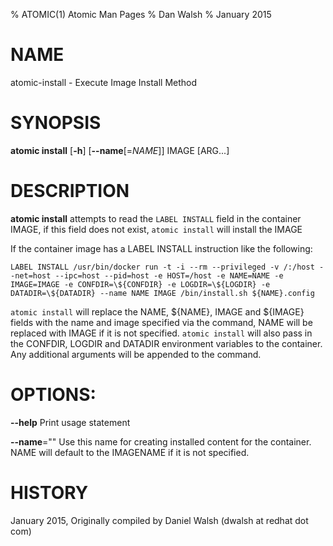 % ATOMIC(1) Atomic Man Pages
% Dan Walsh
% January 2015
# NAME
atomic-install - Execute Image Install Method

# SYNOPSIS
**atomic install**
[**-h**]
[**--name**[=*NAME*]]
IMAGE [ARG...]

# DESCRIPTION
**atomic install** attempts to read the `LABEL INSTALL` field in the container
IMAGE, if this field does not exist, `atomic install` will install the IMAGE

If the container image has a LABEL INSTALL instruction like the following:

```LABEL INSTALL /usr/bin/docker run -t -i --rm --privileged -v /:/host --net=host --ipc=host --pid=host -e HOST=/host -e NAME=NAME -e IMAGE=IMAGE -e CONFDIR=\${CONFDIR} -e LOGDIR=\${LOGDIR} -e DATADIR=\${DATADIR} --name NAME IMAGE /bin/install.sh ${NAME}.config```

`atomic install` will replace the NAME, ${NAME}, IMAGE and ${IMAGE} fields
with the name and image specified via the command,  NAME will be replaced with
IMAGE if it is not specified. `atomic install` will also pass in the CONFDIR,
LOGDIR and DATADIR environment variables to the container.  Any additional
arguments will be appended to the command.

# OPTIONS:
**--help**
  Print usage statement

**--name**=""
   Use this name for creating installed content for the container.
NAME will default to the IMAGENAME if it is not specified.

# HISTORY
January 2015, Originally compiled by Daniel Walsh (dwalsh at redhat dot com)
